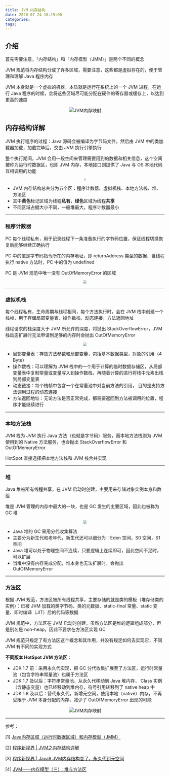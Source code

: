 ```yaml
---
title: JVM 内存结构
date: 2020-07-24 16:19:00
categories: 
tags:
---
```

## 介绍
首先需要注意，「内存结构」和「内存模型（JMM）」是两个不同的概念

JVM 规范将内存结构分成了许多区域，需要注意，这些都是虚拟存在的，便于管理和理解 Java 程序内存

JVM 本身就是一个虚拟的机器，本质就是运行在系统上的一个 JVM 进程，在运行 Java 程序的时候，会将这些区域尽可能分配在硬件的寄存器或缓存上，以达到更高的速度

<div align=center>

![JVM内存映射](/img/Java/JVM内存映射.jpg)

</div>

## 内存结构详解

JVM 执行程序的过程：Java 源码会被编译为字节码文件，然后由 JVM 中的类加载器加载，加载完毕后，交由 JVM 执行引擎执行

整个执行期间，JVM 会用一段空间来管理需要用到的数据和相关信息，这个空间被称为运行时数据区，也即 JVM 内存，本地接口则提供了 Java 与 OS 本地代码互相调用的功能

<div align=center>

<img src="/img/Java/JVM内存结构1.jpg" style="zoom:40%">

</div>

- JVM 内存结构总共分为五个区：程序计数器、虚拟机栈、本地方法栈、堆、方法区
- 其中**黄色**标记区域为线程**私有**，**绿色**区域为线程**共享**
- 不同区域占据大小不同，一般堆最大，程序计数器最小

---
### 程序计数器
PC 每个线程私有，用于记录线程下一条准备执行的字节码位置，保证线程切换恢复后能够继续正确执行

PC 中的值是字节码指令所在的内存地址，即 returnAddress 类型的数据，当线程执行 native 方法时，PC 中的值为 undefined

PC 是 JVM 规范中唯一没有 OutOfMemoryError 的区域

<div align=center>

<img src="/img/Java/PC.png" style="zoom:65%">

</div>

---
### 虚拟机栈
每个线程私有，生命周期与线程相同，每个方法执行时，会在 JVM 栈中创建一个栈帧，用于存储局部变量表，操作数栈，动态连接，方法返回地址

线程请求的栈深度大于 JVM 所允许的深度，将抛出 StackOverflowError，JVM 栈动态扩展时无法申请到足够的内存时会抛出 OutOfMemoryError

<div align=center>

<img src="/img/Java/JVMStack.png" style="zoom:65%">

</div>

- 局部变量表：存放方法参数和局部变量，包括基本数据类型，对象的引用（4 Byte）
- 操作数栈：可以理解为 JVM 栈中的一个用于计算的临时数据存储区，从局部变量表中复制常量或变量写入到操作数栈，再随着计算的进行将栈中元素出栈到局部变量表
- 动态链接：每个栈帧中包含一个在常量池中对当前方法的引用， 目的是支持方法调用过程的动态连接
- 方法返回地址：无论方法是否正常完成，都需要返回到方法被调用的位置，程序才能继续进行

---
### 本地方法栈
JVM 栈为 JVM 执行 Java 方法（也就是字节码）服务，而本地方法栈则为 JVM 使用到的 Native 方法服务，也会抛出 StackOverflowError 和 OutOfMemoryError

HotSpot 直接选择把本地方法栈和 JVM 栈合并实现


---
### 堆
Java 堆被所有线程共享，在 JVM 启动时创建，主要用来存储对象实例本身和数组

堆是 JVM 管理的内存中最大的一块，也是 GC 发生的主要区域，因此也被称为 GC 堆

<div align=center>

<img src="/img/Java/Heap.png" style="zoom:65%">

</div>

- Java 堆的 GC 采用分代收集算法
- 主要分为新生代和老年代，新生代还可以细分为：Eden 空间，S0 空间，S1 空间
- Java 堆可以处于物理空间不连续，只要逻辑上连续即可，因此空间不足时，可以扩展
- 当堆中没有内存完成分配，堆本身也无法扩展时，会抛出 OutOfMemoryError

---
### 方法区
根据 JVM 规范，方法区被所有线程共享，主要存储的就是类的模板（堆存储类的实例）：已被 JVM 加载的类字节码、类的元数据、static-final 常量、static 变量、即时编译（JIT）后的代码等数据

JVM 规范中，方法区在 JVM 启动时创建，虽然方法区是堆的逻辑组成部分，但是别名是 non-heap，因此不要求在方法区实现 GC

JVM 规范只规定了有方法区这个概念和其作用，并没有规定如何去实现它，不同 JVM 有不同的实现方式

**不同版本 HotSpot JVM 方法区**：  
- JDK 1.7 前：采用永久代实现，把 GC 分代收集扩展至了方法区，运行时常量池（包含字符串常量池）也属于方法区
- JDK 1.7 及以后：字符串常量池，从永久代移动到 Java 堆内存， Class 实例（含静态变量）也已经移动到堆内存，符号引用转移到了 native heap 中
- JDK 1.8 及以后：替代永久代，新增元空间，使用本地（native）内存，不再受限于 JVM 本身分配的内存，减少了 OutOfMemoryError 出现的可能


<div align=center>

![JVM内存映射](/img/Java/MethodArea.png)

</div>


---
参考：

[1] [Java内存区域（运行时数据区域）和内存模型（JMM）](https://www.cnblogs.com/czwbig/p/11127124.html)

[2] [程序新视界 | JVM之内存结构详解](https://www.choupangxia.com/2019/10/18/jvm%E4%B9%8B%E5%86%85%E5%AD%98%E7%BB%93%E6%9E%84%E8%AF%A6%E8%A7%A3/)

[3] [程序新视界 | Java8 JVM内存结构变了，永久代到元空间](https://www.cnblogs.com/secbro/p/11718987.html)

[4] [JVM——内存模型（三）：堆与方法区](https://blog.csdn.net/Searchin_R/article/details/84972579)